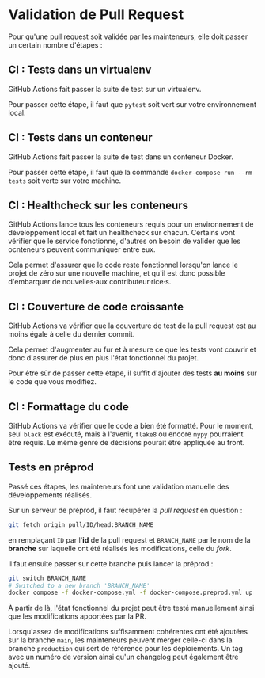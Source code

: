 # Validation de Pull Request

Pour qu'une pull request soit validée par les mainteneurs, elle doit passer un certain nombre d'étapes :

## CI : Tests dans un virtualenv

GitHub Actions fait passer la suite de test sur un virtualenv.

Pour passer cette étape, il faut que `pytest` soit vert sur votre environnement local.

## CI : Tests dans un conteneur

GitHub Actions fait passer la suite de test dans un conteneur Docker.

Pour passer cette étape, il faut que la commande `docker-compose run --rm tests` soit verte sur votre machine.

## CI : Healthcheck sur les conteneurs

GitHub Actions lance tous les conteneurs requis pour un environnement de développement local et fait un healthcheck sur chacun. Certains vont vérifier que le service fonctionne, d'autres on besoin de valider que les ocnteneurs peuvent communiquer entre eux.

Cela permet d'assurer que le code reste fonctionnel lorsqu'on lance le projet de zéro sur une nouvelle machine, et qu'il est donc possible d'embarquer de nouvelles·aux contributeur·rice·s.

## CI : Couverture de code croissante

GitHub Actions va vérifier que la couverture de test de la pull request est au moins égale à celle du dernier commit.

Cela permet d'augmenter au fur et à mesure ce que les tests vont couvrir et donc d'assurer de plus en plus l'état fonctionnel du projet.

Pour être sûr de passer cette étape, il suffit d'ajouter des tests **au moins** sur le code que vous modifiez.

## CI : Formattage du code

GitHub Actions va vérifier que le code a bien été formatté. Pour le moment, seul `black` est exécuté, mais à l'avenir, `flake8` ou encore `mypy` pourraient être requis. Le même genre de décisions pourait être appliquée au front.

## Tests en préprod

Passé ces étapes, les mainteneurs font une validation manuelle des développements réalisés.

Sur un serveur de préprod, il faut récupérer la *pull request* en question :
```bash
git fetch origin pull/ID/head:BRANCH_NAME
```
en remplaçant `ID` par l'**id** de la pull request et `BRANCH_NAME` par le nom de la **branche** sur laquelle ont été réalisés les modifications, celle du *fork*.

Il faut ensuite passer sur cette branche puis lancer la préprod :
```bash
git switch BRANCH_NAME
# Switched to a new branch 'BRANCH_NAME'
docker compose -f docker-compose.yml -f docker-compose.preprod.yml up
```

À partir de là, l'état fonctionnel du projet peut être testé manuellement ainsi que les modifications apportées par la PR.

Lorsqu'assez de modifications suffisamment cohérentes ont été ajoutées sur la branche `main`, les mainteneurs peuvent merger celle-ci dans la branche `production` qui sert de référence pour les déploiements. Un tag avec un numéro de version ainsi qu'un changelog peut également être ajouté.
